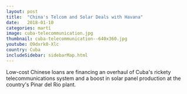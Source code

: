 ```yaml
---
layout: post
title:  "China's Telcom and Solar Deals with Havana"
date:   2018-01-10
categories: martí
image: cuba-telecommunication.jpg
thumbnail: cuba-telecommunication--640x360.jpg
youtube: O9dxrk0-Xlc
country: Cuba
includeSidebar: sidebarMap.html
---
```


Low-cost Chinese loans are financing an overhaul of Cuba's rickety telecommunications system and a boost in solar panel production at the country's Pinar del Rio plant.